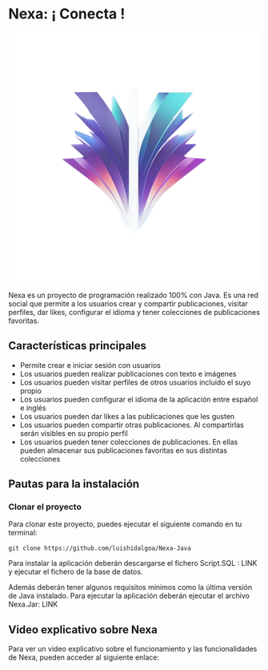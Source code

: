 # Nexa: ¡ Conecta !

<p align="center">
  <img src="https://github.com/luishidalgoa/Nexa-Java/blob/main/src/main/resources/Logo.png" alt="Logo">
</p>

Nexa es un proyecto de programación realizado 100% con Java. Es una red social que permite a los usuarios crear y compartir publicaciones, visitar perfiles, dar likes, configurar el idioma y tener colecciones de publicaciones favoritas.

## Características principales

- Permite crear e iniciar sesión con usuarios
- Los usuarios pueden realizar publicaciones con texto e imágenes
- Los usuarios pueden visitar perfiles de otros usuarios incluido el suyo propio
- Los usuarios pueden configurar el idioma de la aplicación entre español e inglés
- Los usuarios pueden dar likes a las publicaciones que les gusten
- Los usuarios pueden compartir otras publicaciones. Al compartirlas serán visibles en su propio perfil
- Los usuarios pueden tener colecciones de publicaciones. En ellas pueden almacenar sus publicaciones favoritas en sus distintas colecciones

## Pautas para la instalación
### Clonar el proyecto

Para clonar este proyecto, puedes ejecutar el siguiente comando en tu terminal:


```
git clone https://github.com/luishidalgoa/Nexa-Java
```


Para instalar la aplicación deberán descargarse el fichero Script.SQL : LINK y ejecutar el fichero de la base de datos.

Además deberán tener algunos requisitos mínimos como la última versión de Java instalado. Para ejecutar la aplicación deberán ejecutar el archivo Nexa.Jar: LINK

## Video explicativo sobre Nexa

Para ver un video explicativo sobre el funcionamiento y las funcionalidades de Nexa, pueden acceder al siguiente enlace: 

